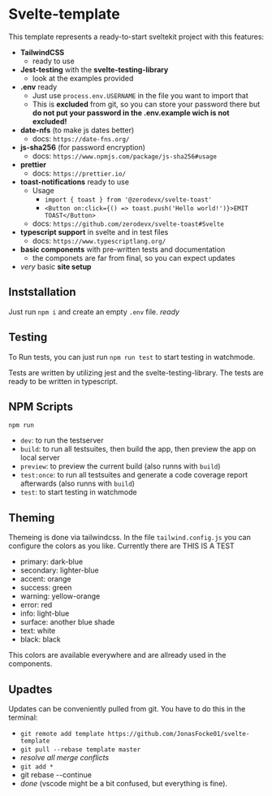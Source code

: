 # Svelte-template

This template represents a ready-to-start sveltekit project with this features:

- **TailwindCSS**
  - ready to use
- **Jest-testing** with the **svelte-testing-library**
  - look at the examples provided
- **.env** ready
  - Just use `process.env.USERNAME` in the file you want to import that
  - This is **excluded** from git, so you can store your password there but **do not put your password in the .env.example wich is **not excluded**!**
- **date-nfs** (to make js dates better)
  - docs: `https://date-fns.org/`
- **js-sha256** (for password encryption)
  - docs: `https://www.npmjs.com/package/js-sha256#usage`
- **prettier**
  - docs: `https://prettier.io/`
- **toast-notifications** ready to use
  - Usage
    - `import { toast } from '@zerodevx/svelte-toast'`
    - `<Button on:click={() => toast.push('Hello world!')}>EMIT TOAST</Button>`
  - docs: `https://github.com/zerodevx/svelte-toast#Svelte`
- **typescript support** in svelte and in test files
  - docs: `https://www.typescriptlang.org/`
- **basic components** with pre-written tests and documentation
  - the componets are far from final, so you can expect updates
- _very_ basic **site setup**

## Inststallation

Just run `npm i` and create an empty `.env` file. _ready_

## Testing

To Run tests, you can just run `npm run test` to start testing in watchmode.

Tests are written by utilizing jest and the svelte-testing-library.
The tests are ready to be written in typescript.

## NPM Scripts

`npm run `

- `dev`: to run the testserver
- `build`: to run all testsuites, then build the app, then preview the app on local server
- `preview`: to preview the current build (also runns with `build`)
- `test:once`: to run all testsuites and generate a code coverage report afterwards (also runns with `build`)
- `test`: to start testing in watchmode

## Theming

Themeing is done via tailwindcss.
In the file `tailwind.config.js` you can configure the colors as you like.
Currently there are
THIS IS A TEST
- primary: dark-blue
- secondary: lighter-blue
- accent: orange
- success: green
- warning: yellow-orange
- error: red
- info: light-blue
- surface: another blue shade
- text: white
- black: black

This colors are available everywhere and are allready used in the components.

## Upadtes

Updates can be conveniently pulled from git.
You have to do this in the terminal:

- `git remote add template https://github.com/JonasFocke01/svelte-template`
- `git pull --rebase template master`
- _resolve all merge conflicts_
- `git add *`
- git rebase --continue
- _done_ (vscode might be a bit confused, but everything is fine).
